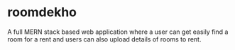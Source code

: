 # roomdekho
A full MERN stack based web application where a user can get easily find a room for a rent and users can also upload details of rooms to  rent.
